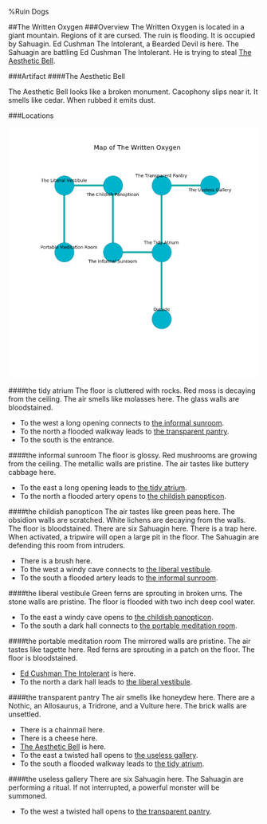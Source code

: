 %Ruin Dogs

##The Written Oxygen
###Overview
The Written Oxygen is located in a giant mountain. Regions of it are cursed. The ruin is flooding. It is occupied by Sahuagin. <a name="Ed-Cushman-The-Intolerant"></a>Ed Cushman The Intolerant, a Bearded Devil is here. The Sahuagin are battling Ed Cushman The Intolerant. He  is trying to steal [The Aesthetic Bell](#The-Aesthetic-Bell). 



###Artifact
####<a name="The-Aesthetic-Bell"></a>The Aesthetic Bell


The Aesthetic Bell looks like a broken monument. Cacophony slips near it. It smells like cedar. When rubbed it emits dust. 





###Locations


![](../v2/images/The-Written-Oxygen.png)

####<a name="the-tidy-atrium"></a>the tidy atrium
The floor is cluttered with rocks. Red moss is decaying from the ceiling. The air smells like molasses here. The glass walls are bloodstained. 



* To the west a long opening connects to [the informal sunroom](#the-informal-sunroom).
* To the north a flooded walkway leads to [the transparent pantry](#the-transparent-pantry).
* To the south is the entrance.


####<a name="the-informal-sunroom"></a>the informal sunroom
The floor is glossy. Red mushrooms are growing from the ceiling. The metallic walls are pristine. The air tastes like buttery	cabbage here. 



* To the east a long opening leads to [the tidy atrium](#the-tidy-atrium).
* To the north a flooded artery opens to [the childish panopticon](#the-childish-panopticon).


####<a name="the-childish-panopticon"></a>the childish panopticon
The air tastes like green peas here. The obsidion walls are scratched. White lichens are decaying from the walls. The floor is bloodstained. There are six Sahuagin here. There is a trap here. When activated, a tripwire will open a large pit in the floor. The Sahuagin are defending this room from intruders. 



* There is a brush here.
* To the west a windy cave connects to [the liberal vestibule](#the-liberal-vestibule).
* To the south a flooded artery leads to [the informal sunroom](#the-informal-sunroom).


####<a name="the-liberal-vestibule"></a>the liberal vestibule
Green ferns are sprouting in broken urns. The stone walls are pristine. The floor is flooded with two inch deep cool water. 



* To the east a windy cave opens to [the childish panopticon](#the-childish-panopticon).
* To the south a dark hall connects to [the portable meditation room](#the-portable-meditation-room).


####<a name="the-portable-meditation-room"></a>the portable meditation room
The mirrored walls are pristine. The air tastes like tagette here. Red ferns are sprouting in a patch on the floor. The floor is bloodstained. 



* [Ed Cushman The Intolerant](#Ed-Cushman-The-Intolerant) is here.
* To the north a dark hall leads to [the liberal vestibule](#the-liberal-vestibule).


####<a name="the-transparent-pantry"></a>the transparent pantry
The air smells like honeydew here. There are a Nothic, an Allosaurus, a Tridrone, and a Vulture here. The brick walls are unsettled. 



* There is a chainmail here.
* There is a cheese here.
* [The Aesthetic Bell](#The-Aesthetic-Bell) is here.
* To the east a twisted hall opens to [the useless gallery](#the-useless-gallery).
* To the south a flooded walkway leads to [the tidy atrium](#the-tidy-atrium).


####<a name="the-useless-gallery"></a>the useless gallery
There are six Sahuagin here. The Sahuagin are performing a ritual. If not interrupted, a powerful monster will be summoned. 



* To the west a twisted hall opens to [the transparent pantry](#the-transparent-pantry).


